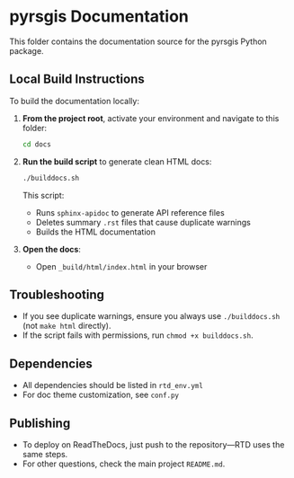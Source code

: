 # pyrsgis Documentation

This folder contains the documentation source for the pyrsgis Python package.

## Local Build Instructions

To build the documentation locally:

1. **From the project root**, activate your environment and navigate to this folder:
    ```bash
    cd docs
    ```

2. **Run the build script** to generate clean HTML docs:
    ```bash
    ./builddocs.sh
    ```

    This script:
    - Runs `sphinx-apidoc` to generate API reference files
    - Deletes summary `.rst` files that cause duplicate warnings
    - Builds the HTML documentation

3. **Open the docs**:
    - Open `_build/html/index.html` in your browser

## Troubleshooting

- If you see duplicate warnings, ensure you always use `./builddocs.sh` (not `make html` directly).
- If the script fails with permissions, run `chmod +x builddocs.sh`.

## Dependencies

- All dependencies should be listed in `rtd_env.yml`
- For doc theme customization, see `conf.py`

## Publishing

- To deploy on ReadTheDocs, just push to the repository—RTD uses the same steps.
- For other questions, check the main project `README.md`.
